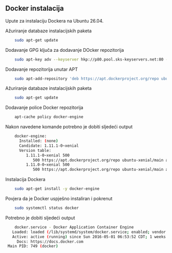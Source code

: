 ## Docker instalacija

Upute za instalaciju Dockera na Ubuntu 26.04.

Ažuriranje databaze instalacijskih paketa

```bash
	sudo apt-get update
``` 

Dodavanje GPG ključa za dodavanje DOcker repozitorija

```bash
	sudo apt-key adv --keyserver hkp://p80.pool.sks-keyservers.net:80 --recv-keys 58118E89F3A912897C070ADBF76221572C52609D
``` 

Dodavanje repozitorija unutar APT

```bash
	sudo apt-add-repository 'deb https://apt.dockerproject.org/repo ubuntu-xenial main'
``` 

Ažuriranje databaze instalacijskih paketa

```bash
	sudo apt-get update
``` 

Dodavanje police Docker repozitorija

```bash
	apt-cache policy docker-engine
``` 

Nakon navedene komande potrebno je dobiti sljedeći output

```bash
	docker-engine:
	  Installed: (none)
	  Candidate: 1.11.1-0~xenial
	  Version table:
	     1.11.1-0~xenial 500
	        500 https://apt.dockerproject.org/repo ubuntu-xenial/main amd64 Packages
	     1.11.0-0~xenial 500
	        500 https://apt.dockerproject.org/repo ubuntu-xenial/main amd64 Packages
```

Instalacija Dockera
```bash
	sudo apt-get install -y docker-engine
```

Povjera da je Docker uspješno instaliran i pokrenut

```bash
	sudo systemctl status docker
```

Potrebno je dobiti sljedeći output
```bash
	docker.service - Docker Application Container Engine
   Loaded: loaded (/lib/systemd/system/docker.service; enabled; vendor preset: enabled)
   Active: active (running) since Sun 2016-05-01 06:53:52 CDT; 1 weeks 3 days ago
     Docs: https://docs.docker.com
 Main PID: 749 (docker)
```
